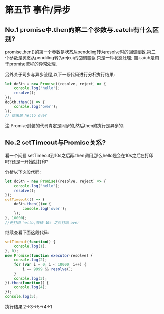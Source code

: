 # 第五节 事件/异步

## No.1 promise中.then的第二个参数与.catch有什么区别?

promise.then()的第一个参数是状态从pendding转为resolve时的回调函数,第二个参数是状态从pendding转为reject的回调函数,只是一种状态处理;
而.catch是用于promise流程的异常处理.

另外关于同步与异步流程,以下一段代码进行分析执行结果:
```js
let doSth = new Promise((resolve, reject) => {
    console.log('hello');
    resolve();
});
doSth.then(() => {
    console.log('over');
});
// 结果是 hello over
```
注:Promise封装的代码肯定是同步的,然后then的执行是异步的.

## No.2 setTimeout与Promise关系?

看一个问题:setTimeout到10s之后再.then调用,那么hello是会在10s之后在打印吗?还是一开始就打印?

分析以下这段代码:

```js
let doSth = new Promise((resolve, reject) => {
    console.log("hello");
    resolve();
});
setTimeout(() => {
    doSth.then(()=> {
        console.log('over');
    });
}, 10000);
//先打印 hello,等待 10s 之后打印 over
```

继续查看下面这段代码:

```js
setTimeout(function() {
    console.log(1);
}, 0);
new Promise(function executor(resolve) {
    console.log(2);
    for (var i = 0; i < 10000; i++) {
        i == 9999 && resolve();
    }
    console.log(3);
}).then(function() {
    console.log(4);
});
console.log(5);
```
执行结果:2->3->5->4->1

